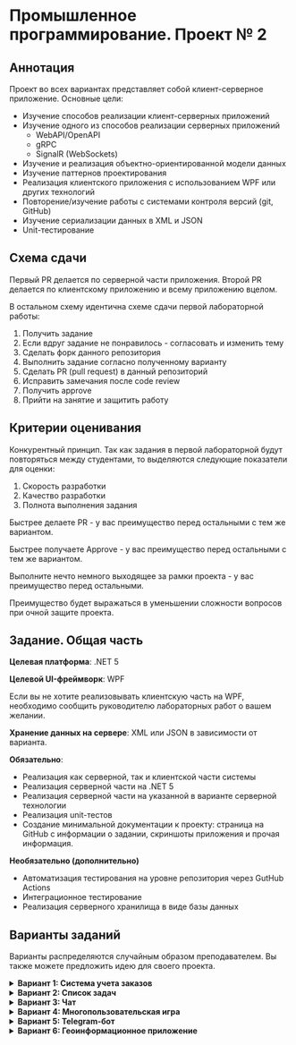 # Промышленное программирование. Проект № 2

## Аннотация

Проект во всех вариантах представляет собой клиент-серверное приложение. 
Основные цели:
* Изучение способов реализации клиент-серверных приложений
* Изучение одного из способов реализации серверных приложений 
  * WebAPI/OpenAPI
  * gRPC
  * SignalR (WebSockets)
* Изучение и реализация объектно-ориентированной модели данных
* Изучение паттернов проектирования
* Реализация клиентского приложения с использованием WPF или других технологий
* Повторение/изучение работы с системами контроля версий (git, GitHub)
* Изучение сериализации данных в XML и JSON
* Unit-тестирование

## Схема сдачи

Первый PR делается по серверной части приложения.
Второй PR делается по клиентскому приложению и всему приложению вцелом.

В остальном схему идентична схеме сдачи первой лабораторной работы:
1. Получить задание
2. Если вдруг задание не понравилось - согласовать и изменить тему
3. Сделать форк данного репозитория
4. Выполнить задание согласно полученному варианту
5. Сделать PR (pull request) в данный репозиторий 
6. Исправить замечания после code review
7. Получить approve 
8. Прийти на занятие и защитить работу

## Критерии оценивания

Конкурентный принцип.
Так как задания в первой лабораторной будут повторяться между студентами, то выделяются следующие показатели для оценки:
1. Скорость разработки
2. Качество разработки
3. Полнота выполнения задания

Быстрее делаете PR - у вас преимущество перед остальными с тем же вариантом.

Быстрее получаете Approve - у вас преимущество перед остальными с тем же вариантом.

Выполните нечто немного выходящее за рамки проекта - у вас преимущество перед остальными.

Преимущество будет выражаться в уменьшении сложности вопросов при очной защите проекта.

## Задание. Общая часть

**Целевая платформа**: .NET 5

**Целевой UI-фреймворк**: WPF 

Если вы не хотите реализовывать клиентскую часть на WPF, необходимо сообщить руководителю лабораторных работ о вашем желании.

**Хранение данных на сервере**: XML или JSON в зависимости от варианта.

**Обязательно**:
* Реализация как серверной, так и клиентской части системы
* Реализация серверной части на .NET 5
* Реализация серверной части на указанной в варианте серверной технологии
* Реализация unit-тестов
* Создание минимальной документации к проекту: страница на GitHub с информации о задании, скриншоты приложения и прочая информация.

**Необязательно (дополнительно)**
* Автоматизация тестирования на уровне репозитория через GutHub Actions
* Интеграционное тестирование
* Реализация серверного хранилища в виде базы данных

## Варианты заданий

Варианты распределяются случайным образом преподавателем.
Вы также можете предложить идею для своего проекта.

<details>
  <summary><strong>Вариант 1: Система учета заказов</strong></summary>
  Вы разрабатываете систему по продаже свежих фруктов.
  Пользователем системы является поставщик продукции, которому необходимо вести учет сведений о продажах.
  
  Необходимый функционал:
  - хранение информации о продуктах
  - хранение информации о клиентах
  - хранение информации о заказах
  - выполнение CRUD-операций с перечисленными выше сущностями
  - управление статусами заказов
  - вывод отчета за месяц - самые продающиеся продукты и их суммарная стоимость.
  
  Варианты серверных технологий:
  - OpenAPI
  - gRPC
</details>

<details>
  <summary><strong>Вариант 2: Список задач</strong></summary>
  Вы разрабатываете корпоративную систему ведения задач.
  Задачи представляют собой:
  - текстовый заголовок 
  - текстовое описание
  - статус
  - кому назначена
  - набор тэгов, ассоциированных с задачей

  Необходимый функционал:
  - хранение информации о задачах
  - хранение информации об исполнителях задач
  - хранение информации о тэгах
  - выполнение CRUD-операций с перечисленными выше сущностями
  - управление статусами задач
  
   Варианты серверных технологий:
  - OpenAPI
  - gRPC
</details>

<details>
  <summary><strong>Вариант 3: Чат</strong></summary>
  Вы разрабатываете чат для обмена текстовыми сообщениями между пользователями.
  
  Необходимый функционал:
  - хранение информации о пользователях на сервере
  - хранение истории сообщений на клиентах
  - поддержка групповых чатов с сохранением истории и состава группы на сервере
  
  Варианты серверных технологий:  
  - gRPC
  - SignalR
</details>

<details>
  <summary><strong>Вариант 4: Многопользовательская игра</strong></summary>
  Вы разрабатываете игру, в которую могут одновременно играть несколько пользователей.
  
  Варианты:
  Driving game - "гонки"
  Snake game - "змейка"
  Pong game - "пинг-понг"
  
  Необходимый функционал:
  - обеспечение работы нескольких пользователей
  - хранение информации о пользователях на сервере
  - хранение информации о набранных очках на сервере
  
  В качестве клиентского приложения может выступать как WPF-приложение, так и Unity
    
  Варианты серверных технологий:  
  - gRPC
  - SignalR
</details>

<details>
  <summary><strong>Вариант 5: Telegram-бот</strong></summary>
  Необходимо реализовать бота для telegram, который будет оповещать в нужное время пользователя о предстоящем событии.
  Пример события - предстоящая лекция.
  
  Перечень событий должен храниться на сервере.
  Добавление события должно производиться в клиентском приложении (вне telegram)
  
  Функционал:
  - хранение событий в привязке к пользователю
  - обеспечение CRUD-операций с событиями
  - поддержка повторяемых событий (например, раз в неделю в указанное время)
  
  Библиотека для работы с API Telegram: https://github.com/TelegramBots/telegram.bot
  
  Варианты серверных технологий:  
  - OpenAPI
  - gRPC
</details>

<details>
  <summary><strong>Вариант 6: Геоинформационное приложение</strong></summary>
  Вы разрабатываете приложение для отображения банкоматов на карте.
  Каждый банкомат должен содержать информацию:
  - о банке
  - количестве денежных средств
  
  Оператор системы может изменять количество денежных средств.
  В клиентском приложении необходимо обеспечить функционал:
  - отображения объектов на карте
  - при выборе объекта на карте необходимо отобразить информацию о нем
  - изменения количества денежных средств в конкретном банкомате
  
  Компонент для отображения карты: http://mapsui.com/documentation/getting-started-wpf.html
 
  Сведения о банкоматах: https://github.com/itsec-labs/dotnet-2/blob/main/atm.geojson
  
  Варианты серверных технологий:  
  - OpenAPI
  - gRPC
</details>
